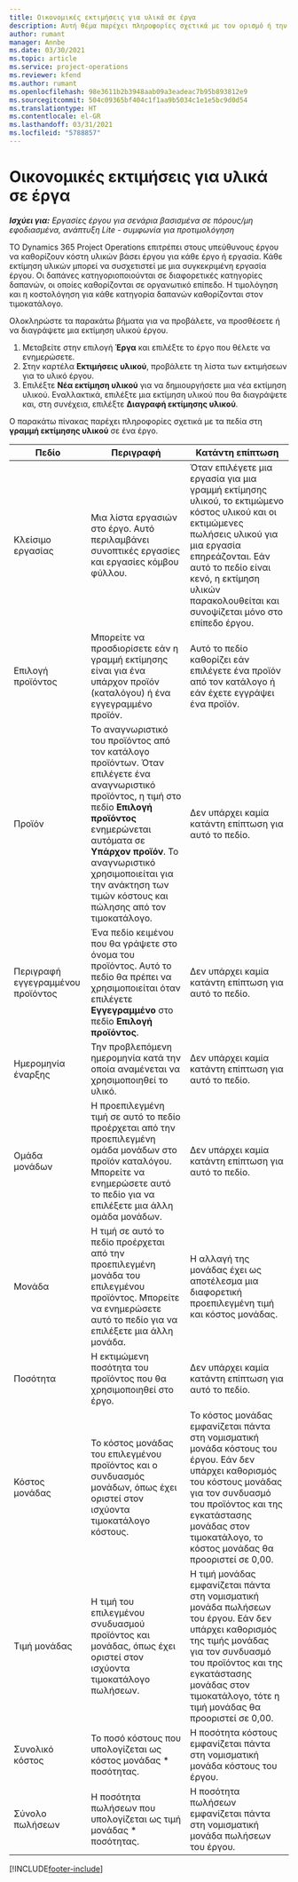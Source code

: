 ```yaml
---
title: Οικονομικές εκτιμήσεις για υλικά σε έργα
description: Αυτή θέμα παρέχει πληροφορίες σχετικά με τον ορισμό ή την εκτίμηση υλικού βάσει έργων.
author: rumant
manager: Annbe
ms.date: 03/30/2021
ms.topic: article
ms.service: project-operations
ms.reviewer: kfend
ms.author: rumant
ms.openlocfilehash: 98e3611b2b3948aab09a3eadeac7b95b893812e9
ms.sourcegitcommit: 504c09365bf404c1f1aa9b5034c1e1e5bc9d0d54
ms.translationtype: HT
ms.contentlocale: el-GR
ms.lasthandoff: 03/31/2021
ms.locfileid: "5788857"
---
```

# <a name="financial-estimates-for-materials-on-projects"></a>Οικονομικές εκτιμήσεις για υλικά σε έργα

_**Ισχύει για:** Εργασίες έργου για σενάρια βασισμένα σε πόρους/μη εφοδιασμένα, ανάπτυξη Lite - συμφωνία για προτιμολόγηση_

ΤΟ Dynamics 365 Project Operations επιτρέπει στους υπεύθυνους έργου να καθορίζουν κόστη υλικών βάσει έργου για κάθε έργο ή εργασία. Κάθε εκτίμηση υλικών μπορεί να συσχετιστεί με μια συγκεκριμένη εργασία έργου. Οι δαπάνες κατηγοριοποιούνται σε διαφορετικές κατηγορίες δαπανών, οι οποίες καθορίζονται σε οργανωτικό επίπεδο. Η τιμολόγηση και η κοστολόγηση για κάθε κατηγορία δαπανών καθορίζονται στον τιμοκατάλογο. 

Ολοκληρώστε τα παρακάτω βήματα για να προβάλετε, να προσθέσετε ή να διαγράψετε μια εκτίμηση υλικού έργου.

1. Μεταβείτε στην επιλογή **Έργα** και επιλέξτε το έργο που θέλετε να ενημερώσετε.
2. Στην καρτέλα **Εκτιμήσεις υλικού**, προβάλετε τη λίστα των εκτιμήσεων για το υλικό έργου.
3. Επιλέξτε **Νέα εκτίμηση υλικού** για να δημιουργήσετε μια νέα εκτίμηση υλικού. Εναλλακτικά, επιλέξτε μια εκτίμηση υλικού που θα διαγράψετε και, στη συνέχεια, επιλέξτε **Διαγραφή εκτίμησης υλικού**.

Ο παρακάτω πίνακας παρέχει πληροφορίες σχετικά με τα πεδία στη **γραμμή εκτίμησης υλικού** σε ένα έργο. 

| **Πεδίο** | **Περιγραφή** | **Κατάντη επίπτωση** |
| --- | --- | --- |
| Κλείσιμο εργασίας | Μια λίστα εργασιών στο έργο. Αυτό περιλαμβάνει συνοπτικές εργασίες και εργασίες κόμβου φύλλου. | Όταν επιλέγετε μια εργασία για μια γραμμή εκτίμησης υλικού, το εκτιμώμενο κόστος υλικού και οι εκτιμώμενες πωλήσεις υλικού για μια εργασία επηρεάζονται. Εάν αυτό το πεδίο είναι κενό, η εκτίμηση υλικών παρακολουθείται και συνοψίζεται μόνο στο επίπεδο έργου. |
| Επιλογή προϊόντος |  Μπορείτε να προσδιορίσετε εάν η γραμμή εκτίμησης είναι για ένα υπάρχον προϊόν (καταλόγου) ή ένα εγγεγραμμένο προϊόν. | Αυτό το πεδίο καθορίζει εάν επιλέγετε ένα προϊόν από τον κατάλογο ή εάν έχετε εγγράψει ένα προϊόν. |
| Προϊόν | Το αναγνωριστικό του προϊόντος από τον κατάλογο προϊόντων. Όταν επιλέγετε ένα αναγνωριστικό προϊόντος, η τιμή στο πεδίο **Επιλογή προϊόντος** ενημερώνεται αυτόματα σε **Υπάρχον προϊόν**. Το αναγνωριστικό χρησιμοποιείται για την ανάκτηση των τιμών κόστους και πώλησης από τον τιμοκατάλογο. | Δεν υπάρχει καμία κατάντη επίπτωση για αυτό το πεδίο. |
| Περιγραφή εγγεγραμμένου προϊόντος | Ένα πεδίο κειμένου που θα γράψετε στο όνομα του προϊόντος. Αυτό το πεδίο θα πρέπει να χρησιμοποιείται όταν επιλέγετε **Εγγεγραμμένο** στο πεδίο **Επιλογή προϊόντος**.| Δεν υπάρχει καμία κατάντη επίπτωση για αυτό το πεδίο. |
| Ημερομηνία έναρξης | Την προβλεπόμενη ημερομηνία κατά την οποία αναμένεται να χρησιμοποιηθεί το υλικό. | Δεν υπάρχει καμία κατάντη επίπτωση για αυτό το πεδίο. |
| Ομάδα μονάδων | Η προεπιλεγμένη τιμή σε αυτό το πεδίο προέρχεται από την προεπιλεγμένη ομάδα μονάδων στο προϊόν καταλόγου. Μπορείτε να ενημερώσετε αυτό το πεδίο για να επιλέξετε μια άλλη ομάδα μονάδων. | Δεν υπάρχει καμία κατάντη επίπτωση για αυτό το πεδίο. |
| Μονάδα | Η τιμή σε αυτό το πεδίο προέρχεται από την προεπιλεγμένη μονάδα του επιλεγμένου προϊόντος. Μπορείτε να ενημερώσετε αυτό το πεδίο για να επιλέξετε μια άλλη μονάδα. | Η αλλαγή της μονάδας έχει ως αποτέλεσμα μια διαφορετική προεπιλεγμένη τιμή και κόστος μονάδας. |
| Ποσότητα | Η εκτιμώμενη ποσότητα του προϊόντος που θα χρησιμοποιηθεί στο έργο. | Δεν υπάρχει καμία κατάντη επίπτωση για αυτό το πεδίο. |
| Κόστος μονάδας | Το κόστος μονάδας του επιλεγμένου προϊόντος και ο συνδυασμός μονάδων, όπως έχει οριστεί στον ισχύοντα τιμοκατάλογο κόστους. | Το κόστος μονάδας εμφανίζεται πάντα στη νομισματική μονάδα κόστους του έργου. Εάν δεν υπάρχει καθορισμός του κόστους μονάδας για τον συνδυασμό του προϊόντος και της εγκατάστασης μονάδας στον τιμοκατάλογο, το κόστος μονάδας θα προοριστεί σε 0,00. |
| Τιμή μονάδας | Η τιμή του επιλεγμένου σνυδυασμού προϊόντος και μονάδας, όπως έχει οριστεί στον ισχύοντα τιμοκατάλογο πωλήσεων. | Η τιμή μονάδας εμφανίζεται πάντα στη νομισματική μονάδα πωλήσεων του έργου. Εάν δεν υπάρχει καθορισμός της τιμής μονάδας για τον συνδυασμό του προϊόντος και της εγκατάστασης μονάδας στον τιμοκατάλογο, τότε η τιμή μονάδας θα προοριστεί σε 0,00.|
| Συνολικό κόστος | Το ποσό κόστους που υπολογίζεται ως κόστος μονάδας \* ποσότητας.| Η ποσότητα κόστους εμφανίζεται πάντα στη νομισματική μονάδα κόστους του έργου. |
| Σύνολο πωλήσεων | Η ποσότητα πωλήσεων που υπολογίζεται ως τιμή μονάδας \* ποσότητας. | Η ποσότητα πωλήσεων εμφανίζεται πάντα στη νομισματική μονάδα πωλήσεων του έργου. |


[!INCLUDE[footer-include](../includes/footer-banner.md)]
